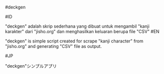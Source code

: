 #deckgen

#ID

"deckgen" adalah skrip sederhana yang dibuat untuk mengambil "kanji karakter" dari "jisho.org" dan menghasilkan keluaran berupa file "CSV"
#EN

"deckgen" is simple script created for scrape "kanji character" from "jisho.org" and generating "CSV" file as output.

#JP

"deckgen"シンプルアプリ
